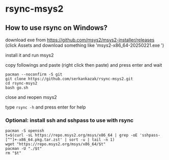 # rsync-msys2

## How to use rsync on Windows?

download exe from https://github.com/msys2/msys2-installer/releases (click Assets and download something like 'msys2-x86_64-20250221.exe
')

install it and run msys2

copy followings and paste (right click then paste) and press enter and wait
```
pacman --noconfirm -S git
git clone https://github.com/serkankazak/rsync-msys2.git
cd rsync-msys2
bash go.sh
```

close and reopen msys2

type `rsync -h` and press enter for help

### Optional: install ssh and sshpass to use with rsync

```
pacman -S openssh
t=$(curl -sL https://repo.msys2.org/msys/x86_64 | grep -oE 'sshpass-[^"]+-x86_64.pkg.tar.zst' | sort -u | tail -n 1)
wget "https://repo.msys2.org/msys/x86_64/$t"
pacman -U "./$t"
rm "$t"
```
